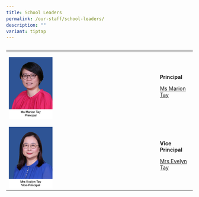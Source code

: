 ```yaml
---
title: School Leaders
permalink: /our-staff/school-leaders/
description: ""
variant: tiptap
---
```

<table style="width: 0px">
<colgroup></colgroup>
<tbody>
<tr></tr>
</tbody>
</table>
<table style="minWidth: 50px">
<colgroup>
<col>
<col>
</colgroup>
<tbody>
<tr>
<td rowspan="1" colspan="1">
<p></p>
<div class="isomer-image-wrapper">
<img style="width: 30%;" height="auto" width="100%" alt="" src="/images/Ms_Marion_Tay_Sze_Leng.jpg">
</div>
</td>
<td rowspan="1" colspan="1">
<p><strong>Principal</strong>
</p>
<p><a href="mailto:marion_tay@schools.gov.sg" rel="noopener noreferrer nofollow" target="_blank">Ms Marion Tay</a>
</p>
</td>
</tr>
<tr>
<td rowspan="1" colspan="1">
<p></p>
<div class="isomer-image-wrapper">
<img style="width: 30%;" height="auto" width="100%" alt="" src="/images/Mrs_Evelyn_Tay.jpg">
</div>
</td>
<td rowspan="1" colspan="1">
<p><strong>Vice Principal</strong>
</p>
<p><a href="mailto:evelyn_goh@schools.gov.sg" rel="noopener noreferrer nofollow" target="_blank">Mrs Evelyn Tay</a>
</p>
<p></p>
</td>
</tr>
</tbody>
</table>
<p></p>